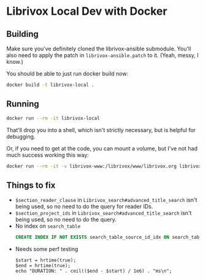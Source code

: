 # Librivox Local Dev with Docker

## Building

Make sure you've definitely cloned the librivox-ansible submodule. You'll
also need to apply the patch in `librivox-ansible.patch` to it. (Yeah, messy,
I know.)

You should be able to just run docker build now:

```bash
docker build -t librivox-local .
```

## Running

```bash
docker run --rm -it librivox-local
```

That'll drop you into a shell, which isn't strictly necessary, but is helpful
for debugging.

Or, if you need to get at the code, you can mount a volume, but I've not had
much success working this way:

```bash
docker run --rm -it -v librivox-www:/librivox/www/librivox.org librivox-local
```

## Things to fix

* `$section_reader_clause` in `Librivox_search#advanced_title_search` isn't being used, so no need to
  do the query for reader IDs.
* `$section_project_ids` in `Librivox_search#advanced_title_search` isn't being used, so no need to
  do the query.
* No index on `search_table`
  ```sql
  CREATE INDEX IF NOT EXISTS search_table_source_id_idx ON search_table (source_table, source_id)
  ```
* Needs some perf testing
  ```php8
  $start = hrtime(true);
  $end = hrtime(true);
  echo "DURATION: " . ceil(($end - $start) / 1e6) . "ms\n";
  ```
